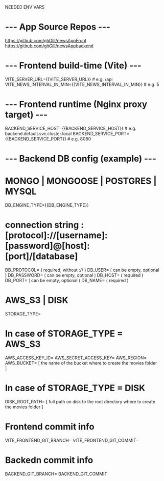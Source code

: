 NEEDED ENV VARS


# --- App Source Repos ---
https://github.com/ghGill/newsAppFront
https://github.com/ghGill/newsAppbackend

# --- Frontend build-time (Vite) ---
VITE_SERVER_URL={{VITE_SERVER_URL}}                    # e.g. /api
VITE_NEWS_INTERVAL_IN_MIN={{VITE_NEWS_INTERVAL_IN_MIN}}  # e.g. 5

# --- Frontend runtime (Nginx proxy target) ---
BACKEND_SERVICE_HOST={{BACKEND_SERVICE_HOST}}          # e.g. backend.default.svc.cluster.local
BACKEND_SERVICE_PORT={{BACKEND_SERVICE_PORT}}          # e.g. 8080

# --- Backend DB config (example) ---
# MONGO | MONGOOSE | POSTGRES | MYSQL
DB_ENGINE_TYPE={{DB_ENGINE_TYPE}}
# connection string : [protocol]://[username]:[password]@[host]:[port]/[database]
DB_PROTOCOL= ( required, without :// )
DB_USER= ( can be empty, optional )
DB_PASSWORD= ( can be empty, optional )
DB_HOST= ( required )
DB_PORT= ( can be empty, optional ) 
DB_NAME= ( required )

# AWS_S3 | DISK
STORAGE_TYPE=

# In case of STORAGE_TYPE = AWS_S3
AWS_ACCESS_KEY_ID=
AWS_SECRET_ACCESS_KEY=
AWS_REGION=
AWS_BUCKET= [ the name of the bucket where to create the movies folder ]

# In case of STORAGE_TYPE = DISK
DISK_ROOT_PATH= [ full path on disk to the root directory where to create the movies folder ]

# Frontend commit info
VITE_FRONTEND_GIT_BRANCH=
VITE_FRONTEND_GIT_COMMIT=
# Backedn commit info
BACKEND_GIT_BRANCH=
BACKEND_GIT_COMMIT